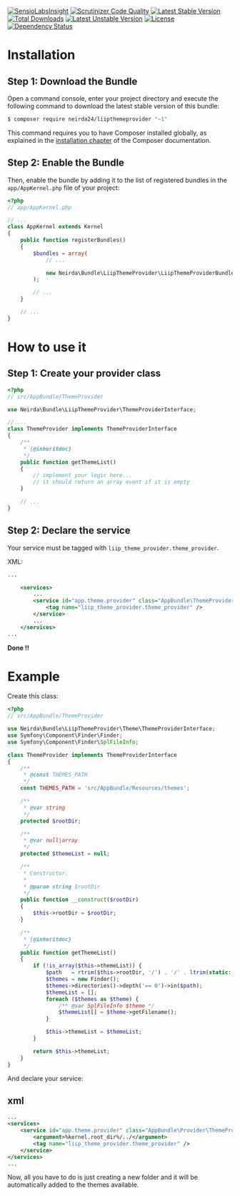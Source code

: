 [![SensioLabsInsight](https://insight.sensiolabs.com/projects/ecf43130-0672-4fb8-98b2-56a8f732421e/big.png)](https://insight.sensiolabs.com/projects/ecf43130-0672-4fb8-98b2-56a8f732421e)
[![Scrutinizer Code Quality](https://scrutinizer-ci.com/g/Neirda24/LiipThemeProvider/badges/quality-score.png?b=master)](https://scrutinizer-ci.com/g/Neirda24/LiipThemeProvider/?branch=master)
[![Latest Stable Version](https://poser.pugx.org/neirda24/liipthemeprovider/v/stable)](https://packagist.org/packages/neirda24/liipthemeprovider) 
[![Total Downloads](https://poser.pugx.org/neirda24/liipthemeprovider/downloads)](https://packagist.org/packages/neirda24/liipthemeprovider) 
[![Latest Unstable Version](https://poser.pugx.org/neirda24/liipthemeprovider/v/unstable)](https://packagist.org/packages/neirda24/liipthemeprovider) 
[![License](https://poser.pugx.org/neirda24/liipthemeprovider/license)](https://packagist.org/packages/neirda24/liipthemeprovider)
[![Dependency Status](https://www.versioneye.com/user/projects/56589a25ff016c003a001c19/badge.svg?style=flat)](https://www.versioneye.com/user/projects/56589a25ff016c003a001c19)

Installation
============

Step 1: Download the Bundle
---------------------------

Open a command console, enter your project directory and execute the
following command to download the latest stable version of this bundle:

```bash
$ composer require neirda24/liipthemeprovider "~1"
```

This command requires you to have Composer installed globally, as explained
in the [installation chapter](https://getcomposer.org/doc/00-intro.md)
of the Composer documentation.

Step 2: Enable the Bundle
-------------------------

Then, enable the bundle by adding it to the list of registered bundles
in the `app/AppKernel.php` file of your project:

```php
<?php
// app/AppKernel.php

// ...
class AppKernel extends Kernel
{
    public function registerBundles()
    {
        $bundles = array(
            // ...

            new Neirda\Bundle\LiipThemeProvider\LiipThemeProviderBundle(),
        );

        // ...
    }

    // ...
}
```

How to use it
=============

Step 1: Create your provider class
----------------------------------

```php
<?php
// src/AppBundle/ThemeProvider

use Neirda\Bundle\LiipThemeProvider\ThemeProviderInterface;

// ...
class ThemeProvider implements ThemeProviderInterface
{
    /**
     * {@inheritdoc}
     */
    public function getThemeList()
    {
        // implement your logic here...
        // it should return an array event if it is empty
    }

    // ...
}
```

Step 2: Declare the service
---------------------------

Your service must be tagged with `liip_theme_provider.theme_provider`.

XML:
```xml
...

    <services>
        ...
        <service id="app.theme.provider" class="AppBundle\ThemeProvider\ThemeProvider">
            <tag name="liip_theme_provider.theme_provider" />
        </service>
        ...
    </services>
...
```

**Done !!**

Example
=======

Create this class:
 
```php
<?php
// src/AppBundle/ThemeProvider

use Neirda\Bundle\LiipThemeProvider\Theme\ThemeProviderInterface;
use Symfony\Component\Finder\Finder;
use Symfony\Component\Finder\SplFileInfo;

class ThemeProvider implements ThemeProviderInterface
{
    /**
     * @const THEMES_PATH
     */
    const THEMES_PATH = 'src/AppBundle/Resources/themes';

    /**
     * @var string
     */
    protected $rootDir;

    /**
     * @var null|array
     */
    protected $themeList = null;

    /**
     * Constructor.
     *
     * @param string $rootDir
     */
    public function __construct($rootDir)
    {
        $this->rootDir = $rootDir;
    }

    /**
     * {@inheritdoc}
     */
    public function getThemeList()
    {
        if (!is_array($this->themeList)) {
            $path   = rtrim($this->rootDir, '/') . '/' . ltrim(static::THEMES_PATH, '/');
            $themes = new Finder();
            $themes->directories()->depth('== 0')->in($path);
            $themeList = [];
            foreach ($themes as $theme) {
                /** @var SplFileInfo $theme */
                $themeList[] = $theme->getFilename();
            }

            $this->themeList = $themeList;
        }

        return $this->themeList;
    }
}
```

And declare your service:

xml
---

```xml
...
<services>
    <service id="app.theme.provider" class="AppBundle\Provider\ThemeProvider">
        <argument>%kernel.root_dir%/../</argument>
        <tag name="liip_theme_provider.theme_provider" />
    </service>
</services>
...
```

Now, all you have to do is just creating a new folder and it will be automatically added to the themes available.
